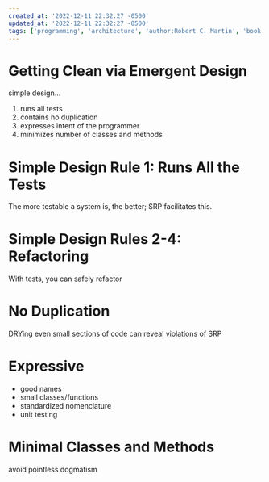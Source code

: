 ```yaml
---
created_at: '2022-12-11 22:32:27 -0500'
updated_at: '2022-12-11 22:32:27 -0500'
tags: ['programming', 'architecture', 'author:Robert C. Martin', 'book:Clean Code']
---
```


# Getting Clean via Emergent Design

simple design...

1. runs all tests
2. contains no duplication
3. expresses intent of the programmer
4. minimizes number of classes and methods

# Simple Design Rule 1: Runs All the Tests

The more testable a system is, the better; SRP facilitates this.

# Simple Design Rules 2-4: Refactoring

With tests, you can safely refactor

# No Duplication

DRYing even small sections of code can reveal violations of SRP

# Expressive

- good names
- small classes/functions
- standardized nomenclature
- unit testing

# Minimal Classes and Methods

avoid pointless dogmatism
